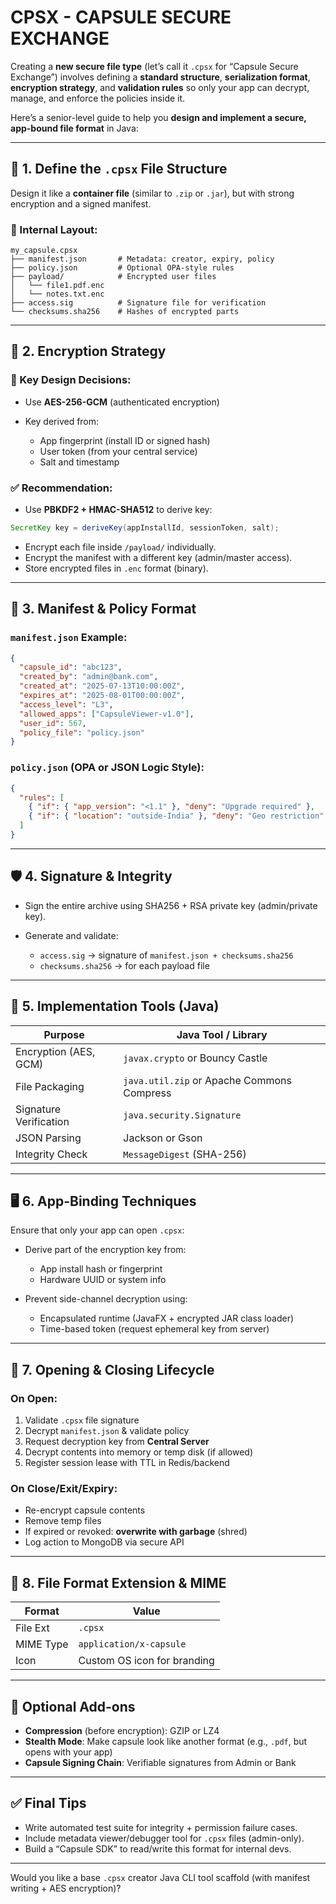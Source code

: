 # CPSX - CAPSULE SECURE EXCHANGE
Creating a **new secure file type** (let’s call it `.cpsx` for “Capsule Secure Exchange”) involves defining a **standard structure**, **serialization format**, **encryption strategy**, and **validation rules** so only your app can decrypt, manage, and enforce the policies inside it.

Here’s a senior-level guide to help you **design and implement a secure, app-bound file format** in Java:

---

## 🧱 1. Define the `.cpsx` File Structure

Design it like a **container file** (similar to `.zip` or `.jar`), but with strong encryption and a signed manifest.

### 📂 Internal Layout:

```
my_capsule.cpsx
├── manifest.json       # Metadata: creator, expiry, policy
├── policy.json         # Optional OPA-style rules
├── payload/            # Encrypted user files
│   └── file1.pdf.enc
│   └── notes.txt.enc
├── access.sig          # Signature file for verification
└── checksums.sha256    # Hashes of encrypted parts
```

---

## 🔐 2. Encryption Strategy

### 📌 Key Design Decisions:

* Use **AES-256-GCM** (authenticated encryption)
* Key derived from:

  * App fingerprint (install ID or signed hash)
  * User token (from your central service)
  * Salt and timestamp

### ✅ Recommendation:

* Use **PBKDF2 + HMAC-SHA512** to derive key:

```java
SecretKey key = deriveKey(appInstallId, sessionToken, salt);
```

* Encrypt each file inside `/payload/` individually.
* Encrypt the manifest with a different key (admin/master access).
* Store encrypted files in `.enc` format (binary).

---

## 🧾 3. Manifest & Policy Format

### `manifest.json` Example:

```json
{
  "capsule_id": "abc123",
  "created_by": "admin@bank.com",
  "created_at": "2025-07-13T10:00:00Z",
  "expires_at": "2025-08-01T00:00:00Z",
  "access_level": "L3",
  "allowed_apps": ["CapsuleViewer-v1.0"],
  "user_id": 567,
  "policy_file": "policy.json"
}
```

### `policy.json` (OPA or JSON Logic Style):

```json
{
  "rules": [
    { "if": { "app_version": "<1.1" }, "deny": "Upgrade required" },
    { "if": { "location": "outside-India" }, "deny": "Geo restriction" }
  ]
}
```

---

## 🛡️ 4. Signature & Integrity

* Sign the entire archive using SHA256 + RSA private key (admin/private key).
* Generate and validate:

  * `access.sig` → signature of `manifest.json + checksums.sha256`
  * `checksums.sha256` → for each payload file

---

## 🧰 5. Implementation Tools (Java)

| Purpose                | Java Tool / Library                        |
| ---------------------- | ------------------------------------------ |
| Encryption (AES, GCM)  | `javax.crypto` or Bouncy Castle            |
| File Packaging         | `java.util.zip` or Apache Commons Compress |
| Signature Verification | `java.security.Signature`                  |
| JSON Parsing           | Jackson or Gson                            |
| Integrity Check        | `MessageDigest` (SHA-256)                  |

---

## 🖥️ 6. App-Binding Techniques

Ensure that only your app can open `.cpsx`:

* Derive part of the encryption key from:

  * App install hash or fingerprint
  * Hardware UUID or system info
* Prevent side-channel decryption using:

  * Encapsulated runtime (JavaFX + encrypted JAR class loader)
  * Time-based token (request ephemeral key from server)

---

## 🔁 7. Opening & Closing Lifecycle

### On Open:

1. Validate `.cpsx` file signature
2. Decrypt `manifest.json` & validate policy
3. Request decryption key from **Central Server**
4. Decrypt contents into memory or temp disk (if allowed)
5. Register session lease with TTL in Redis/backend

### On Close/Exit/Expiry:

* Re-encrypt capsule contents
* Remove temp files
* If expired or revoked: **overwrite with garbage** (shred)
* Log action to MongoDB via secure API

---

## 🧪 8. File Format Extension & MIME

| Format    | Value                       |
| --------- | --------------------------- |
| File Ext  | `.cpsx`                     |
| MIME Type | `application/x-capsule`     |
| Icon      | Custom OS icon for branding |

---

## 🚀 Optional Add-ons

* **Compression** (before encryption): GZIP or LZ4
* **Stealth Mode**: Make capsule look like another format (e.g., `.pdf`, but opens with your app)
* **Capsule Signing Chain**: Verifiable signatures from Admin or Bank

---

## ✅ Final Tips

* Write automated test suite for integrity + permission failure cases.
* Include metadata viewer/debugger tool for `.cpsx` files (admin-only).
* Build a “Capsule SDK” to read/write this format for internal devs.

---

Would you like a base `.cpsx` creator Java CLI tool scaffold (with manifest writing + AES encryption)?
